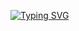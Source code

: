 [![Typing SVG](https://readme-typing-svg.demolab.com?font=Fira+Code&pause=1000&color=1874F7&center=true&random=false&width=435&lines=Hello+there%F0%9F%91%8B;%F0%9F%91%AE%E2%80%8D%E2%99%82%EF%B8%8F%F0%9F%91%AE%E2%80%8D%E2%99%82%EF%B8%8F%F0%9F%91%AE%E2%80%8D%E2%99%82%EF%B8%8F)](https://git.io/typing-svg)
<!--
**deesampan/deesampan** is a ✨ _special_ ✨ repository because its `README.md` (this file) appears on your GitHub profile.

Here are some ideas to get you started:

- 🔭 I’m currently working on ...
- 🌱 I’m currently learning ...
- 👯 I’m looking to collaborate on ...
- 🤔 I’m looking for help with ...
- 💬 Ask me about ...
- 📫 How to reach me: ...
- 😄 Pronouns: ...
- ⚡ Fun fact: ...
-->
